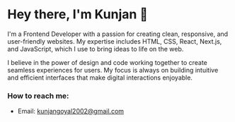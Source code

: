 # Hey there, I'm Kunjan 👋

I'm a Frontend Developer with a passion for creating clean, responsive, and user-friendly websites. My expertise includes HTML, CSS, React, Next.js, and JavaScript, which I use to bring ideas to life on the web.

I believe in the power of design and code working together to create seamless experiences for users. My focus is always on building intuitive and efficient interfaces that make digital interactions enjoyable.

### How to reach me:
- Email: [kunjangoyal2002@gmail.com](mailto:kunjangoyal2002@gmail.com)
